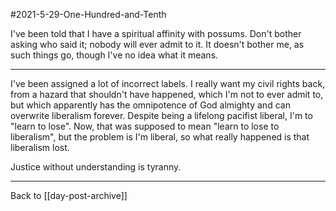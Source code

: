 #2021-5-29-One-Hundred-and-Tenth

I've been told that I have a spiritual affinity with possums.  Don't bother asking who said it; nobody will ever admit to it.  It doesn't bother me, as such things go, though I've no idea what it means.

---
I've been assigned a lot of incorrect labels.  I really want my civil rights back, from a hazard that shouldn't have happened, which I'm not to ever admit to, but which apparently has the omnipotence of God almighty and can overwrite liberalism forever.  Despite being a lifelong pacifist liberal, I'm to "learn to lose".  Now, that was supposed to mean "learn to lose to liberalism", but the problem is I'm liberal, so what really happened is that liberalism lost.

Justice without understanding is tyranny.

---
Back to [[day-post-archive]]